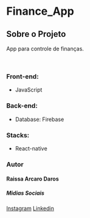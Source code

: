 # Finance_App
<h2>Sobre o Projeto</h2>
<p>App para controle de finanças.</p>

<br />
<h3>Front-end:</h3>
<ul>
  <li>JavaScript</li>
</ul>
<h3>Back-end:</h3>
<ul>
  <li>Database: Firebase</li>
</ul>
<h3>Stacks:</h3>
<ul>
  <li>React-native</li>
</ul>



<h3>Autor</h3>
<h4>Raissa Arcaro Daros</h4>

<h5>Midias Sociais</h5>
<a href="https://www.instagram.com/raissa_dev/">Instagram</a>
<a href="https://www.linkedin.com/in/raissa-dev-69986a214/">Linkedin</a>
